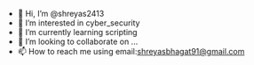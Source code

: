 - 👋 Hi, I’m @shreyas2413
- 👀 I’m interested in cyber_security
- 🌱 I’m currently learning scripting
- 💞️ I’m looking to collaborate on ...
- 📫 How to reach me using email:shreyasbhagat91@gmail.com

<!---
shreyas2413/shreyas2413 is a ✨ special ✨ repository because its `README.md` (this file) appears on your GitHub profile.
You can click the Preview link to take a look at your changes.
--->
